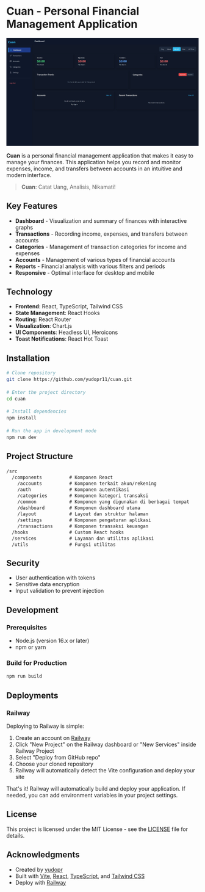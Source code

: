 # Cuan - Personal Financial Management Application

![Cuan Screenshot](Screenshot_8-3-2025_13259_127.0.0.1.jpeg)

**Cuan** is a personal financial management application that makes it easy to manage your finances. This application helps you record and monitor expenses, income, and transfers between accounts in an intuitive and modern interface.

> **Cuan**: Catat Uang, Analisis, Nikamati!

## Key Features

- **Dashboard** - Visualization and summary of finances with interactive graphs
- **Transactions** - Recording income, expenses, and transfers between accounts
- **Categories** - Management of transaction categories for income and expenses
- **Accounts** - Management of various types of financial accounts
- **Reports** - Financial analysis with various filters and periods
- **Responsive** - Optimal interface for desktop and mobile

## Technology

- **Frontend**: React, TypeScript, Tailwind CSS
- **State Management**: React Hooks
- **Routing**: React Router
- **Visualization**: Chart.js
- **UI Components**: Headless UI, Heroicons
- **Toast Notifications**: React Hot Toast

## Installation

```bash
# Clone repository
git clone https://github.com/yudopr11/cuan.git

# Enter the project directory
cd cuan

# Install dependencies
npm install

# Run the app in development mode
npm run dev
```

## Project Structure

```
/src
  /components          # Komponen React
    /accounts          # Komponen terkait akun/rekening
    /auth              # Komponen autentikasi
    /categories        # Komponen kategori transaksi
    /common            # Komponen yang digunakan di berbagai tempat
    /dashboard         # Komponen dashboard utama
    /layout            # Layout dan struktur halaman
    /settings          # Komponen pengaturan aplikasi
    /transactions      # Komponen transaksi keuangan
  /hooks               # Custom React hooks
  /services            # Layanan dan utilitas aplikasi
  /utils               # Fungsi utilitas
```

## Security

- User authentication with tokens
- Sensitive data encryption
- Input validation to prevent injection

## Development

### Prerequisites

- Node.js (version 16.x or later)
- npm or yarn

### Build for Production

```bash
npm run build
```

## Deployments

### Railway

Deploying to Railway is simple:

1. Create an account on [Railway](https://railway.app)
2. Click "New Project" on the Railway dashboard or "New Services" inside Railway Project
3. Select "Deploy from GitHub repo"
4. Choose your cloned repository
5. Railway will automatically detect the Vite configuration and deploy your site

That's it! Railway will automatically build and deploy your application. If needed, you can add environment variables in your project settings.

## License

This project is licensed under the MIT License - see the [LICENSE](LICENSE) file for details.


## Acknowledgments
- Created by [yudopr](https://github.com/yudopr11)
- Built with [Vite](https://vitejs.dev/), [React](https://reactjs.org/), [TypeScript](https://www.typescriptlang.org/), and [Tailwind CSS](https://tailwindcss.com/)
- Deploy with [Railway](https://railway.app)